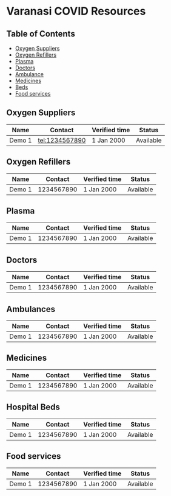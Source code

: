 #  Varanasi COVID Resources

## Table of Contents
 - [Oxygen Suppliers](#supply)
 - [Oxygen Refillers](#refill)
 - [Plasma](#plasma)
 - [Doctors](#doctors)
 - [Ambulance](#ambulance)
 - [Medicines](#medicines)
 - [Beds](#beds)
 - [Food services](#food)

<div id='supply' />

## Oxygen Suppliers

|**Name** |**Contact**  |**Verified time**  |**Status** |
|---      |---          |---                |---        |
|Demo 1   |<tel:1234567890>   |1 Jan 2000         |Available  |

<div id='refill' />

## Oxygen Refillers

|**Name** |**Contact**  |**Verified time**  |**Status** |
|---      |---          |---                |---        |
|Demo 1   |1234567890   |1 Jan 2000         |Available  |

<div id='plasma' />

## Plasma

|**Name** |**Contact**  |**Verified time**  |**Status** |
|---      |---          |---                |---        |
|Demo 1   |1234567890   |1 Jan 2000         |Available  |

<div id='doctors' />

## Doctors

|**Name** |**Contact**  |**Verified time**  |**Status** |
|---      |---          |---                |---        |
|Demo 1   |1234567890   |1 Jan 2000         |Available  |

<div id='ambulance' />

## Ambulances

|**Name** |**Contact**  |**Verified time**  |**Status** |
|---      |---          |---                |---        |
|Demo 1   |1234567890   |1 Jan 2000         |Available  |

<div id='medicines' />

## Medicines

|**Name** |**Contact**  |**Verified time**  |**Status** |
|---      |---          |---                |---        |
|Demo 1   |1234567890   |1 Jan 2000         |Available  |

<div id='beds' />

## Hospital Beds

|**Name** |**Contact**  |**Verified time**  |**Status** |
|---      |---          |---                |---        |
|Demo 1   |1234567890   |1 Jan 2000         |Available  |

<div id='food' />

## Food services

|**Name** |**Contact**  |**Verified time**  |**Status** |
|---      |---          |---                |---        |
|Demo 1   |1234567890   |1 Jan 2000         |Available  |
